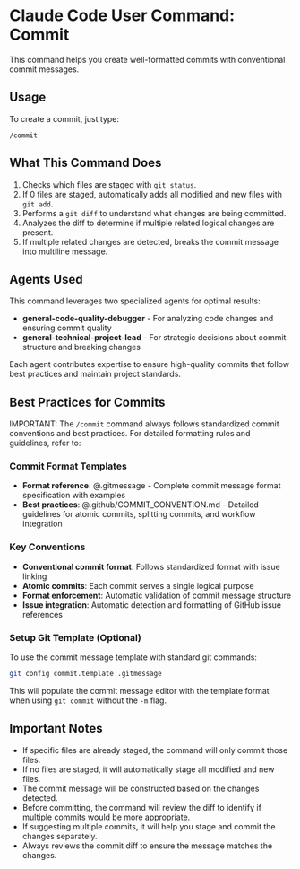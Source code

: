 # Claude Code User Command: Commit

This command helps you create well-formatted commits with conventional commit messages.

## Usage

To create a commit, just type:
```
/commit
```

## What This Command Does

1. Checks which files are staged with `git status`.
2. If 0 files are staged, automatically adds all modified and new files with `git add`.
3. Performs a `git diff` to understand what changes are being committed.
4. Analyzes the diff to determine if multiple related logical changes are present.
5. If multiple related changes are detected, breaks the commit message into multiline message.

## Agents Used

This command leverages two specialized agents for optimal results:

- **general-code-quality-debugger** - For analyzing code changes and ensuring commit quality
- **general-technical-project-lead** - For strategic decisions about commit structure and breaking changes

Each agent contributes expertise to ensure high-quality commits that follow best practices and maintain project standards.

## Best Practices for Commits

IMPORTANT: The `/commit` command always follows standardized commit conventions and best practices. For detailed formatting rules and guidelines, refer to:

### Commit Format Templates
- **Format reference**: @.gitmessage - Complete commit message format specification with examples
- **Best practices**: @.github/COMMIT_CONVENTION.md - Detailed guidelines for atomic commits, splitting commits, and workflow integration

### Key Conventions
- **Conventional commit format**: Follows standardized format with issue linking
- **Atomic commits**: Each commit serves a single logical purpose
- **Format enforcement**: Automatic validation of commit message structure
- **Issue integration**: Automatic detection and formatting of GitHub issue references

### Setup Git Template (Optional)
To use the commit message template with standard git commands:
```bash
git config commit.template .gitmessage
```

This will populate the commit message editor with the template format when using `git commit` without the `-m` flag.

## Important Notes

- If specific files are already staged, the command will only commit those files.
- If no files are staged, it will automatically stage all modified and new files.
- The commit message will be constructed based on the changes detected.
- Before committing, the command will review the diff to identify if multiple commits would be more appropriate.
- If suggesting multiple commits, it will help you stage and commit the changes separately.
- Always reviews the commit diff to ensure the message matches the changes.